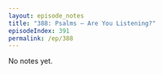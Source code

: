 ```yaml
---
layout: episode_notes
title: "388: Psalms — Are You Listening?"
episodeIndex: 391
permalink: /ep/388
---
```

No notes yet.
